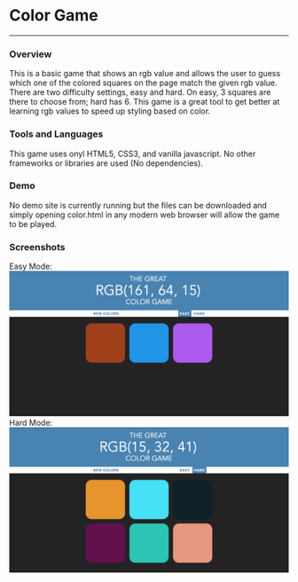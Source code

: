 # Color Game
---
### Overview
This is a basic game that shows an rgb value and allows the user to guess which one of the colored squares on the page match the given rgb value. There are two difficulty settings, easy and hard. On easy, 3 squares are there to choose from; hard has 6. This game is a great tool to get better at learning rgb values to speed up styling based on color.

### Tools and Languages
This game uses onyl HTML5, CSS3, and vanilla javascript. No other frameworks or libraries are used (No dependencies).

### Demo
No demo site is currently running but the files can be downloaded and simply opening color.html in any modern web browser will allow the game to be played.

### Screenshots
Easy Mode:
![Easy Mode ScreenShot][easy screenshot]
Hard Mode:
![Hard Mode ScreenShot][hard screenshot]

[easy screenshot]: https://github.com/tyler-simmons/color-game/blob/master/screenshots/color-game-easy.png?raw=true
[hard screenshot]: https://github.com/tyler-simmons/color-game/blob/master/screenshots/color-game-hard.png?raw=true
